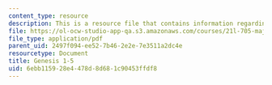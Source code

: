 ```yaml
---
content_type: resource
description: This is a resource file that contains information regarding genesis.
file: https://ol-ocw-studio-app-qa.s3.amazonaws.com/courses/21l-705-major-authors-john-milton-spring-2008/6ebb115928e4478d8d681c90453ffdf8_MIT21L_705S08_genesis.pdf
file_type: application/pdf
parent_uid: 2497f094-ee52-7b46-2e2e-7e3511a2dc4e
resourcetype: Document
title: Genesis 1-5
uid: 6ebb1159-28e4-478d-8d68-1c90453ffdf8
---
```

